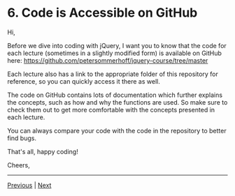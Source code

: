 # 6. Code is Accessible on GitHub

Hi,

Before we dive into coding with jQuery, I want you to know that the code for each lecture (sometimes in a slightly modified form) is available on GitHub here: https://github.com/petersommerhoff/jquery-course/tree/master

Each lecture also has a link to the appropriate folder of this repository for reference, so you can quickly access it there as well.

The code on GitHub contains lots of documentation which further explains the concepts, such as how and why the functions are used. So make sure to check them out to get more comfortable with the concepts presented in each lecture.

You can always compare your code with the code in the repository to better find bugs.

That's all, happy coding!

Cheers,

---

[Previous](./4_Overview-of-JavaScript-Frameworks.md) | [Next]()